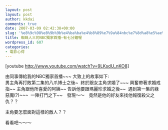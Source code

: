 ```yaml
---
layout: post
layout: post
author: kkdai
comments: true
date: 2007-03-09 02:42:38+00:00
slug: '%e8%9c%98%e8%9b%9b%e4%ba%ba%e4%b8%89%e7%9a%84nbc%e7%8d%a8%e5%ae%b6%e9%a6%96%e6%92%ad-%e6%9c%89%e4%b8%83%e5%88%86%e9%90%98%e5%96%94'
title: 蜘蛛人三的NBC獨家首播–有七分鐘喔
wordpress_id: 607
categories:
- 電影心得
---
```


[youtube http://www.youtube.com/watch?v=9LKsdU_nKO8]

由同事傳給我的NBC獨家首播~~~ 大致上的故事如下:  
男主角再打敗第二集的八爪博士之後~  終於跟女主角求婚了~~~ 興奮帶著求婚戒指~~ 主角跟他所喜愛的阿姨~~ 告訴他要跟瑪麗珍求婚之後~~  遇到第一集的綠惡魔(?)~~~  一陣打鬥之下~~　發現～～　竟然是他的好友來找他報復殺父之仇？？　

主角要怎麼面對這樣的敵人？？

看看吧～～～
